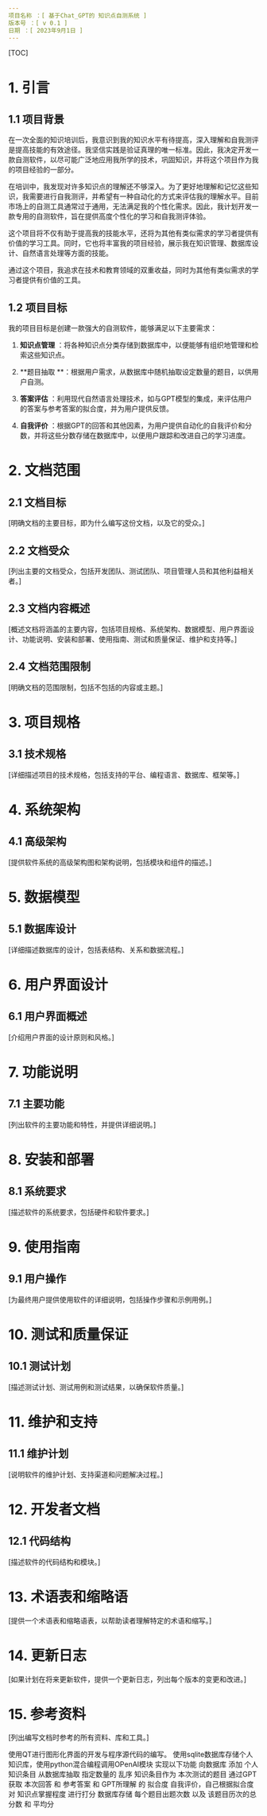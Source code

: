 ```yaml
---
项目名称 ：[ 基于Chat_GPT的 知识点自测系统 ]
版本号 ：[ v 0.1 ]
日期 ：[ 2023年9月1日 ]
---
```

[TOC]
# 1. 引言
## 1.1 项目背景
在一次全面的知识培训后，我意识到我的知识水平有待提高，深入理解和自我测评是提高技能的有效途径。我坚信实践是验证真理的唯一标准。因此，我决定开发一款自测软件，以尽可能广泛地应用我所学的技术，巩固知识，并将这个项目作为我的项目经验的一部分。

在培训中，我发现对许多知识点的理解还不够深入。为了更好地理解和记忆这些知识，我需要进行自我测评，并希望有一种自动化的方式来评估我的理解水平。目前市场上的自测工具通常过于通用，无法满足我的个性化需求。因此，我计划开发一款专用的自测软件，旨在提供高度个性化的学习和自我测评体验。

这个项目将不仅有助于提高我的技能水平，还将为其他有类似需求的学习者提供有价值的学习工具。同时，它也将丰富我的项目经验，展示我在知识管理、数据库设计、自然语言处理等方面的技能。

通过这个项目，我追求在技术和教育领域的双重收益，同时为其他有类似需求的学习者提供有价值的工具。
## 1.2 项目目标
我的项目目标是创建一款强大的自测软件，能够满足以下主要需求：

1. **知识点管理** ：将各种知识点分类存储到数据库中，以便能够有组织地管理和检索这些知识点。

2. **题目抽取 **：根据用户需求，从数据库中随机抽取设定数量的题目，以供用户自测。

3. **答案评估** ：利用现代自然语言处理技术，如与GPT模型的集成，来评估用户的答案与参考答案的拟合度，并为用户提供反馈。

4. **自我评价** ：根据GPT的回答和其他因素，为用户提供自动化的自我评价和分数，并将这些分数存储在数据库中，以便用户跟踪和改进自己的学习进度。

# 2. 文档范围

## 2.1 文档目标

[明确文档的主要目标，即为什么编写这份文档，以及它的受众。]

## 2.2 文档受众

[列出主要的文档受众，包括开发团队、测试团队、项目管理人员和其他利益相关者。]

## 2.3 文档内容概述

[概述文档将涵盖的主要内容，包括项目规格、系统架构、数据模型、用户界面设计、功能说明、安装和部署、使用指南、测试和质量保证、维护和支持等。]

## 2.4 文档范围限制

[明确文档的范围限制，包括不包括的内容或主题。]

# 3. 项目规格

## 3.1 技术规格

[详细描述项目的技术规格，包括支持的平台、编程语言、数据库、框架等。]

# 4. 系统架构

## 4.1 高级架构

[提供软件系统的高级架构图和架构说明，包括模块和组件的描述。]

# 5. 数据模型

## 5.1 数据库设计

[详细描述数据库的设计，包括表结构、关系和数据流程。]

# 6. 用户界面设计

## 6.1 用户界面概述

[介绍用户界面的设计原则和风格。]

# 7. 功能说明

## 7.1 主要功能

[列出软件的主要功能和特性，并提供详细说明。]

# 8. 安装和部署

## 8.1 系统要求

[描述软件的系统要求，包括硬件和软件要求。]

# 9. 使用指南

## 9.1 用户操作

[为最终用户提供使用软件的详细说明，包括操作步骤和示例用例。]

# 10. 测试和质量保证

## 10.1 测试计划

[描述测试计划、测试用例和测试结果，以确保软件质量。]

# 11. 维护和支持

## 11.1 维护计划

[说明软件的维护计划、支持渠道和问题解决过程。]

# 12. 开发者文档

## 12.1 代码结构

[描述软件的代码结构和模块。]

# 13. 术语表和缩略语

[提供一个术语表和缩略语表，以帮助读者理解特定的术语和缩写。]

# 14. 更新日志

[如果计划在将来更新软件，提供一个更新日志，列出每个版本的变更和改进。]

# 15. 参考资料

[列出编写文档时参考的所有资料、库和工具。]

使用QT进行图形化界面的开发与程序源代码的编写。
使用sqlite数据库存储个人知识库，使用python混合编程调用OPenAI模块
实现以下功能
向数据库 添加 个人知识条目
从数据库抽取 指定数量的 乱序 知识条目作为 本次测试的题目
通过GPT获取 本次回答 和 参考答案 和 GPT所理解 的 拟合度
自我评价，自己根据拟合度 对 知识点掌握程度 进行打分
数据库存储 每个题目出题次数 以及 该题目历次的总分数 和 平均分